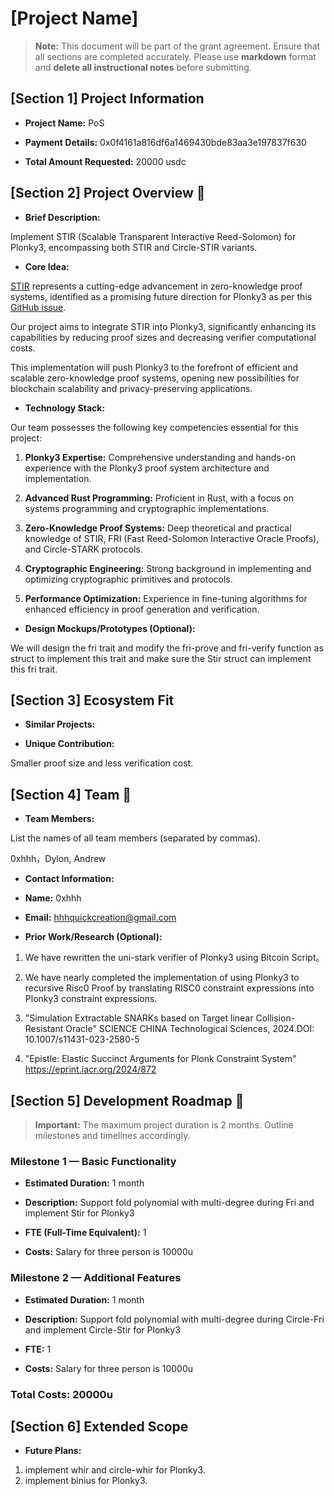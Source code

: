 
# [Project Name]

  

>  **Note:** This document will be part of the grant agreement. Ensure that all sections are completed accurately. Please use **markdown** format and **delete all instructional notes** before submitting.

  

## [Section 1] Project Information

  

-  **Project Name:** PoS 

-  **Payment Details:** 0x0f4161a816df6a1469430bde83aa3e197837f630

-  **Total Amount Requested:** 20000 usdc

  

## [Section 2] Project Overview :page_facing_up:

  

-  **Brief Description:**

Implement STIR (Scalable Transparent Interactive Reed-Solomon) for Plonky3, encompassing both STIR and Circle-STIR variants.

-  **Core Idea:**

[STIR](https://eprint.iacr.org/2024/390) represents a cutting-edge advancement in zero-knowledge proof systems, identified as a promising future direction for Plonky3 as per this [GitHub issue](https://github.com/Plonky3/Plonky3/pull/351). 

Our project aims to integrate STIR into Plonky3, significantly enhancing its capabilities by reducing proof sizes and decreasing verifier computational costs.

This implementation will push Plonky3 to the forefront of efficient and scalable zero-knowledge proof systems, opening new possibilities for blockchain scalability and privacy-preserving applications.

- **Technology Stack:**

Our team possesses the following key competencies essential for this project:

1. **Plonky3 Expertise:** Comprehensive understanding and hands-on experience with the Plonky3 proof system architecture and implementation.

2. **Advanced Rust Programming:** Proficient in Rust, with a focus on systems programming and cryptographic implementations.

3. **Zero-Knowledge Proof Systems:** Deep theoretical and practical knowledge of STIR, FRI (Fast Reed-Solomon Interactive Oracle Proofs), and Circle-STARK protocols.

4. **Cryptographic Engineering:** Strong background in implementing and optimizing cryptographic primitives and protocols.

5. **Performance Optimization:** Experience in fine-tuning algorithms for enhanced efficiency in proof generation and verification.

-  **Design Mockups/Prototypes (Optional):**

We will design the fri trait and modify the fri-prove and fri-verify function as struct to implement this trait and make sure the Stir struct can implement this fri trait.
  

## [Section 3] Ecosystem Fit

  

-  **Similar Projects:**


  
-  **Unique Contribution:**

Smaller proof size and less verification cost.
  

## [Section 4] Team :busts_in_silhouette:

  

-  **Team Members:**

List the names of all team members (separated by commas).

0xhhh，Dylon, Andrew

-  **Contact Information:**

-  **Name:** 0xhhh

-  **Email:** hhhquickcreation@gmail.com

  

-  **Prior Work/Research (Optional):**

1. We have rewritten the uni-stark verifier of Plonky3 using Bitcoin Script。

2. We have nearly completed the implementation of using Plonky3 to recursive Risc0 Proof by translating RISC0 constraint expressions into Plonky3 constraint expressions. 

3.  "Simulation Extractable SNARKs based on Target linear Collision-Resistant Oracle" SCIENCE CHINA Technological Sciences, 2024.DOI: 10.1007/s11431-023-2580-5

4. "Epistle: Elastic Succinct Arguments for Plonk Constraint System" https://eprint.iacr.org/2024/872
  

## [Section 5] Development Roadmap :open_book:

  

>  **Important:** The maximum project duration is 2 months. Outline milestones and timelines accordingly.

  

### Milestone 1 — Basic Functionality

  

-  **Estimated Duration:** 1 month

-  **Description:**  Support fold polynomial with multi-degree during Fri and implement Stir for Plonky3
-  **FTE (Full-Time Equivalent):** 1

-  **Costs:** Salary for three person is 10000u

  

### Milestone 2 — Additional Features



-  **Estimated Duration:** 1 month

-  **Description:** Support fold polynomial with multi-degree during Circle-Fri and implement Circle-Stir for Plonky3
-  **FTE:** 1

-  **Costs:** Salary for three person is 10000u

### Total Costs: 20000u

## [Section 6] Extended Scope


-  **Future Plans:**

1. implement whir and circle-whir for Plonky3.
2. implement binius for Plonky3.
